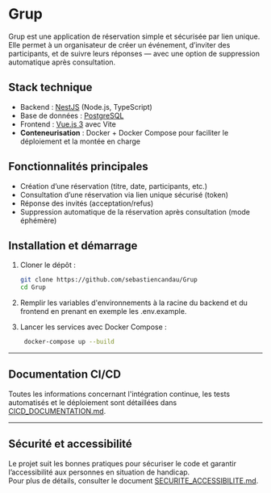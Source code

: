 # Grup

Grup est une application de réservation simple et sécurisée par lien unique.  
Elle permet à un organisateur de créer un événement, d’inviter des participants, et de suivre leurs réponses — avec une option de suppression automatique après consultation.

## Stack technique

- Backend : [NestJS](https://nestjs.com/) (Node.js, TypeScript)
- Base de données : [PostgreSQL](https://www.postgresql.org/)
- Frontend : [Vue.js 3](https://vuejs.org/) avec Vite
- **Conteneurisation** : Docker + Docker Compose pour faciliter le déploiement et la montée en charge  

## Fonctionnalités principales

- Création d’une réservation (titre, date, participants, etc.)
- Consultation d’une réservation via lien unique sécurisé (token)
- Réponse des invités (acceptation/refus)
- Suppression automatique de la réservation après consultation (mode éphémère)

## Installation et démarrage

1. Cloner le dépôt :
   ```bash
   git clone https://github.com/sebastiencandau/Grup
   cd Grup
2. Remplir les variables d'environnements à la racine du backend et du frontend en prenant en exemple les .env.example.

3. Lancer les services avec Docker Compose :
   ```bash
    docker-compose up --build

---

## Documentation CI/CD

Toutes les informations concernant l'intégration continue, les tests automatisés et le déploiement sont détaillées dans [CICD_DOCUMENTATION.md](./CICD_DOCUMENTATION.md).

---

## Sécurité et accessibilité

Le projet suit les bonnes pratiques pour sécuriser le code et garantir l’accessibilité aux personnes en situation de handicap.  
Pour plus de détails, consulter le document [SECURITE_ACCESSIBILITE.md](./SECURITE_ACCESSIBILITE.md).


